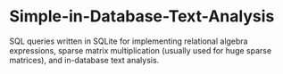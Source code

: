 Simple-in-Database-Text-Analysis
================================

SQL queries written in SQLite for implementing relational algebra expressions, sparse matrix multiplication (usually used for huge sparse matrices), and in-database text analysis.
